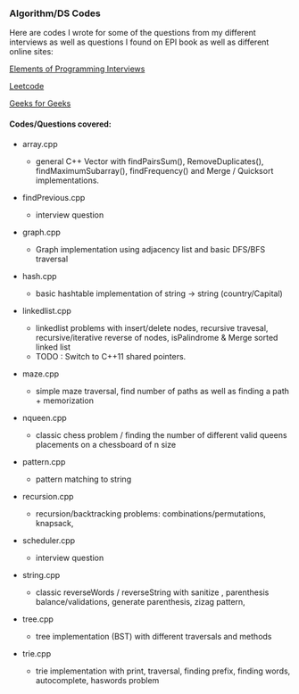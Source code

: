 ### Algorithm/DS Codes

Here are codes I wrote for some of the questions from my different interviews as well as questions I found on EPI book as well as different online sites:

[Elements of Programming Interviews](https://www.amazon.com/Elements-Programming-Interviews-Adnan-Aziz/dp/1479274836/ref=zg_bsnr_2576_5)

[Leetcode](http://www.leetcode.com)

[Geeks for Geeks](http://www.geeksforgeeks.org)

#### Codes/Questions covered:
- array.cpp
  - general C++ Vector with findPairsSum(), RemoveDuplicates(), findMaximumSubarray(), findFrequency() and Merge / Quicksort implementations.

- findPrevious.cpp
  - interview question

- graph.cpp
  - Graph implementation using adjacency list and basic DFS/BFS traversal

- hash.cpp
  - basic hashtable implementation of string -> string (country/Capital)

- linkedlist.cpp
  - linkedlist problems with insert/delete nodes, recursive travesal, recursive/iterative reverse of nodes, isPalindrome & Merge sorted linked list
  - TODO : Switch to C++11 shared pointers.

- maze.cpp
  - simple maze traversal, find number of paths as well as finding a path + memorization
  
- nqueen.cpp
  - classic chess problem / finding the number of different valid queens placements on a chessboard of n size

- pattern.cpp
  - pattern matching to string

- recursion.cpp
  - recursion/backtracking problems: combinations/permutations, knapsack, 

- scheduler.cpp
  - interview question

- string.cpp
  - classic reverseWords / reverseString with sanitize , parenthesis balance/validations, generate parenthesis, zizag pattern, 

- tree.cpp
  - tree implementation (BST) with different traversals and methods

- trie.cpp
  - trie implementation with print, traversal, finding prefix, finding words, autocomplete, haswords problem

